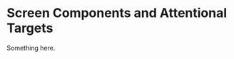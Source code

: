 [title]: # (Screen Components and Attentional Targets)
[tags]: # (XXX)
[priority]: # (7122)
# Screen Components and Attentional Targets
Something here.
